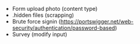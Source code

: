- Form upload photo (content type)
- .hidden files (scrapping)
- Brute force signin (https://portswigger.net/web-security/authentication/password-based)
- Survey (modify input)